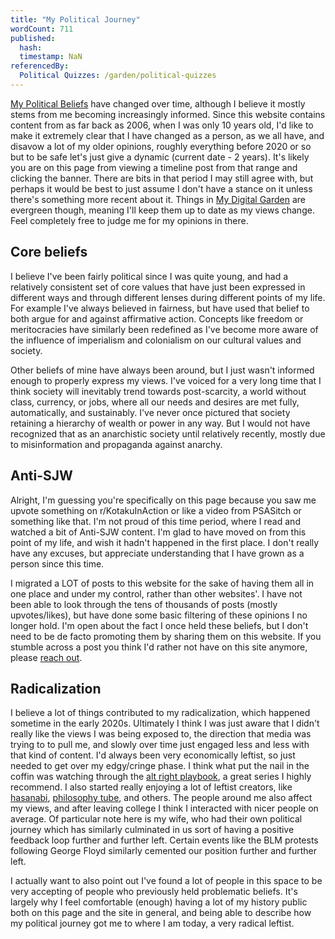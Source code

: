 ```yaml
---
title: "My Political Journey"
wordCount: 711
published:
  hash: 
  timestamp: NaN
referencedBy:
  Political Quizzes: /garden/political-quizzes
---
```


[My Political Beliefs](/garden/my-political-beliefs) have changed over time, although I believe it mostly stems from me becoming increasingly informed. Since this website contains content from as far back as 2006, when I was only 10 years old, I'd like to make it extremely clear that I have changed as a person, as we all have, and disavow a lot of my older opinions, roughly everything before 2020 or so but to be safe let's just give a dynamic (current date - 2 years). It's likely you are on this page from viewing a timeline post from that range and clicking the banner. There are bits in that period I may still agree with, but perhaps it would be best to just assume I don't have a stance on it unless there's something more recent about it. Things in [My Digital Garden](undefined) are evergreen though, meaning I'll keep them up to date as my views change. Feel completely free to judge me for my opinions in there.

## Core beliefs

I believe I've been fairly political since I was quite young, and had a relatively consistent set of core values that have just been expressed in different ways and through different lenses during different points of my life. For example I've always believed in fairness, but have used that belief to both argue for and against affirmative action. Concepts like freedom or meritocracies have similarly been redefined as I've become more aware of the influence of imperialism and colonialism on our cultural values and society.

Other beliefs of mine have always been around, but I just wasn't informed enough to properly express my views. I've voiced for a very long time that I think society will inevitably trend towards post-scarcity, a world without class, currency, or jobs, where all our needs and desires are met fully, automatically, and sustainably. I've never once pictured that society retaining a hierarchy of wealth or power in any way. But I would not have recognized that as an anarchistic society until relatively recently, mostly due to misinformation and propaganda against anarchy.

## Anti-SJW

Alright, I'm guessing you're specifically on this page because you saw me upvote something on r/KotakuInAction or like a video from PSASitch or something like that. I'm not proud of this time period, where I read and watched a bit of Anti-SJW content. I'm glad to have moved on from this point of my life, and wish it hadn't happened in the first place. I don't really have any excuses, but appreciate understanding that I have grown as a person since this time.

I migrated a LOT of posts to this website for the sake of having them all in one place and under my control, rather than other websites'. I have not been able to look through the tens of thousands of posts (mostly upvotes/likes), but have done some basic filtering of these opinions I no longer hold. I'm open about the fact I once held these beliefs, but I don't need to be de facto promoting them by sharing them on this website. If you stumble across a post you think I'd rather not have on this site anymore, please [reach out](https://www.thepaperpilot.org/about/).

## Radicalization

I believe a lot of things contributed to my radicalization, which happened sometime in the early 2020s. Ultimately I think I was just aware that I didn't really like the views I was being exposed to, the direction that media was trying to to pull me, and slowly over time just engaged less and less with that kind of content. I'd always been very economically leftist, so just needed to get over my edgy/cringe phase. I think what put the nail in the coffin was watching through the [alt right playbook](https://youtube.com/playlist?list=PLJA_jUddXvY7v0VkYRbANnTnzkA_HMFtQ), a great series I highly recommend. I also started really enjoying a lot of leftist creators, like [hasanabi](https://twitch.tv/hasanabi), [philosophy tube](https://youtube.com/@philosophytube), and others. The people around me also affect my views, and after leaving college I think I interacted with nicer people on average. Of particular note here is my wife, who had their own political journey which has similarly culminated in us sort of having a positive feedback loop further and further left. Certain events like the BLM protests following George Floyd similarly cemented our position further and further left.

I actually want to also point out I've found a lot of people in this space to be very accepting of people who previously held problematic beliefs. It's largely why I feel comfortable (enough) having a lot of my history public both on this page and the site in general, and being able to describe how my political journey got me to where I am today, a very radical leftist.